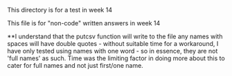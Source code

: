 This directory is for a test in week 14

This file is for "non-code" written answers in week 14

**I understand that the putcsv function will write to the file any names with spaces will have double quotes - without suitable time for a workaround, I have only tested using names with one word - so in essence, they are not 'full names' as such. Time was the limiting factor in doing more about this to cater for full names and not just first/one name. 

